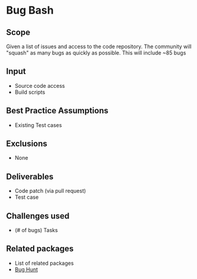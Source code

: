 # Bug Bash

## Scope

Given a list of issues and access to the code repository.  The community will "squash" as many bugs as quickly as possible.  This will include ~85 bugs

## Input

- Source code access
- Build scripts

## Best Practice Assumptions
- Existing Test cases

## Exclusions
- None

## Deliverables

- Code patch (via pull request)
- Test case

## Challenges used

- (# of bugs) Tasks

## Related packages
- List of related packages
- [Bug Hunt](../bug-hunt/README.md)
